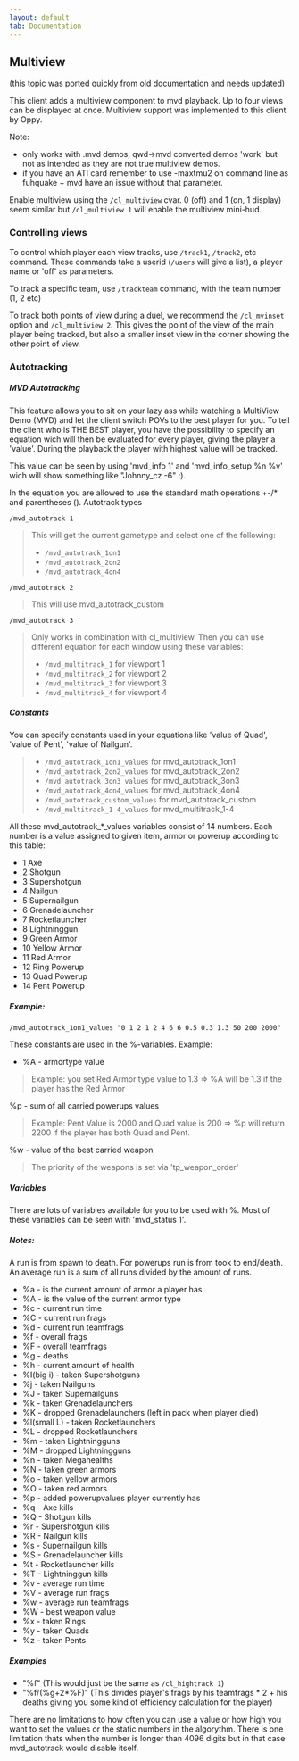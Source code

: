 ```yaml
---
layout: default
tab: Documentation
---
```


## Multiview

(this topic was ported quickly from old documentation and needs updated)

This client adds a multiview component to mvd playback. Up to four views can be displayed at once. Multiview support was implemented to this client by Oppy.

Note:

- only works with .mvd demos, qwd->mvd converted demos 'work' but not as intended as they are not true multiview demos.
- if you have an ATI card remember to use -maxtmu2 on command line as fuhquake + mvd have an issue without that parameter.

Enable multiview using the `/cl_multiview` cvar.  0 (off) and 1 (on, 1 display) seem similar but `/cl_multiview 1` will enable the multiview mini-hud.

### Controlling views

To control which player each view tracks, use `/track1`, `/track2`, etc command.  These commands take a userid (`/users` will give a list), a player name or 'off' as parameters.

To track a specific team, use `/trackteam` command, with the team number (1, 2 etc)

To track both points of view during a duel, we recommend the `/cl_mvinset` option and `/cl_multiview 2`.  This gives the point of the view of the main player being tracked, but also a smaller inset view in the corner showing the other point of view.

### Autotracking

##### MVD Autotracking

This feature allows you to sit on your lazy ass while watching a MultiView Demo (MVD) and let the client switch POVs to the best player for you. To tell the client who is THE BEST player, you have the possibility to specify an equation wich will then be evaluated for every player, giving the player a 'value'. During the playback the player with highest value will be tracked.

This value can be seen by using 'mvd_info 1' and 'mvd_info_setup %n %v' wich will show something like "Johnny_cz -6" :).

In the equation you are allowed to use the standard math operations +-/* and parentheses ().
Autotrack types

`/mvd_autotrack 1`

> This will get the current gametype and select one of the following:
> - `/mvd_autotrack_1on1`
> - `/mvd_autotrack_2on2`
> - `/mvd_autotrack_4on4`

`/mvd_autotrack 2`

> This will use mvd_autotrack_custom

`/mvd_autotrack 3`

> Only works in combination with cl_multiview. Then you can use different equation for each window using these variables:
> - `/mvd_multitrack_1` for viewport 1
> - `/mvd_multitrack_2` for viewport 2
> - `/mvd_multitrack_3` for viewport 3
> - `/mvd_multitrack_4` for viewport 4

##### Constants

You can specify constants used in your equations like 'value of Quad',
'value of Pent', 'value of Nailgun'.

> - `/mvd_autotrack_1on1_values` for mvd_autotrack_1on1
> - `/mvd_autotrack_2on2_values` for mvd_autotrack_2on2
> - `/mvd_autotrack_3on3_values` for mvd_autotrack_3on3
> - `/mvd_autotrack_4on4_values` for mvd_autotrack_4on4
> - `/mvd_autotrack_custom_values` for mvd_autotrack_custom
> - `/mvd_multitrack_1-4_values` for mvd_multitrack_1-4

All these mvd_autotrack_*_values variables consist of 14 numbers.
Each number is a value assigned to given item, armor or powerup according to this table:

- 1	Axe
- 2	Shotgun
- 3	Supershotgun
- 4	Nailgun
- 5	Supernailgun
- 6	Grenadelauncher
- 7	Rocketlauncher
- 8	Lightninggun
- 9	Green Armor
- 10 Yellow Armor
- 11 Red Armor
- 12 Ring Powerup
- 13 Quad Powerup
- 14 Pent Powerup

##### Example:

`/mvd_autotrack_1on1_values "0 1 2 1 2 4 6 6 0.5 0.3 1.3 50 200 2000"`

These constants are used in the %-variables. Example:

- %A - armortype value
> Example: you set Red Armor type value to 1.3 => %A will be 1.3 if the player has the Red Armor

%p - sum of all carried powerups values
> Example: Pent Value is 2000 and Quad value is 200 => %p will return 2200 if the player has both Quad and Pent.

%w - value of the best carried weapon
> The priority of the weapons is set via 'tp_weapon_order'

##### Variables

There are lots of variables available for you to be used with %. Most of these variables can be seen with 'mvd_status 1'.

##### Notes:

A run is from spawn to death.
For powerups run is from took to end/death.
An average run is a sum of all runs divided by the amount of runs.

- %a -  is the current amount of armor a player has
- %A	- is the value of the current armor type
- %c	- current run time
- %C	- current run frags
- %d	- current run teamfrags
- %f	- overall frags
- %F	- overall teamfrags
- %g	- deaths
- %h	- current amount of health
- %I(big i)	- taken Supershotguns
- %j	- taken Nailguns
- %J	- taken Supernailguns
- %k	- taken Grenadelaunchers
- %K	- dropped Grenadelaunchers (left in pack when player died)
- %l(small L)	- taken Rocketlaunchers
- %L	- dropped Rocketlaunchers
- %m	- taken Lightningguns
- %M	- dropped Lightningguns
- %n	- taken Megahealths
- %N	- taken green armors
- %o	- taken yellow armors
- %O	- taken red armors
- %p	- added powerupvalues player currently has
- %q	- Axe kills
- %Q	- Shotgun kills
- %r	- Supershotgun kills
- %R	- Nailgun kills
- %s	- Supernailgun kills
- %S	- Grenadelauncher kills
- %t	- Rocketlauncher kills
- %T	- Lightninggun kills
- %v	- average run time	
- %V	- average run frags
- %w	- average run teamfrags
- %W	- best weapon value
- %x	- taken Rings
- %y	- taken Quads
- %z	- taken Pents

##### Examples

- "%f" (This would just be the same as `/cl_hightrack 1`)
- "%f/(%g+2*%F)" (This divides player's frags by his teamfrags * 2 + his deaths giving you some kind of efficiency calculation for the player)

There are no limitations to how often you can use a value or how high you want to set the values or the static numbers in the algorythm. There is one limitation thats when the number is longer than 4096 digits but in that case mvd_autotrack would disable itself.

